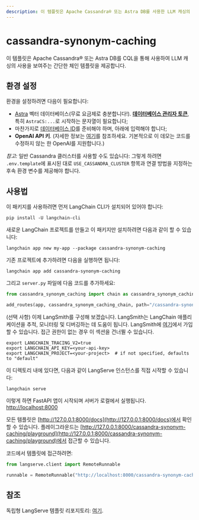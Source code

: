 ```yaml
---
description: 이 템플릿은 Apache Cassandra® 또는 Astra DB를 사용한 LLM 캐싱의 간단한 체인을 보여줍니다.
---
```


# cassandra-synonym-caching

이 템플릿은 Apache Cassandra® 또는 Astra DB를 CQL을 통해 사용하여 LLM 캐싱의 사용을 보여주는 간단한 체인 템플릿을 제공합니다.

## 환경 설정

환경을 설정하려면 다음이 필요합니다:

- [Astra](https://astra.datastax.com) 벡터 데이터베이스(무료 요금제로 충분합니다!). **[데이터베이스 관리자 토큰](https://awesome-astra.github.io/docs/pages/astra/create-token/#c-procedure)**, 특히 `AstraCS:...`로 시작하는 문자열이 필요합니다;
- 마찬가지로 [데이터베이스 ID](https://awesome-astra.github.io/docs/pages/astra/faq/#where-should-i-find-a-database-identifier)를 준비해야 하며, 아래에 입력해야 합니다;
- **OpenAI API 키**. (자세한 정보는 [여기](https://cassio.org/start_here/#llm-access)를 참조하세요. 기본적으로 이 데모는 코드를 수정하지 않는 한 OpenAI를 지원합니다.)

*참고:* 일반 Cassandra 클러스터를 사용할 수도 있습니다: 그렇게 하려면 `.env.template`에 표시된 대로 `USE_CASSANDRA_CLUSTER` 항목과 연결 방법을 지정하는 후속 환경 변수를 제공해야 합니다.

## 사용법

이 패키지를 사용하려면 먼저 LangChain CLI가 설치되어 있어야 합니다:

```shell
pip install -U langchain-cli
```


새로운 LangChain 프로젝트를 만들고 이 패키지만 설치하려면 다음과 같이 할 수 있습니다:

```shell
langchain app new my-app --package cassandra-synonym-caching
```


기존 프로젝트에 추가하려면 다음을 실행하면 됩니다:

```shell
langchain app add cassandra-synonym-caching
```


그리고 `server.py` 파일에 다음 코드를 추가하세요:
```python
from cassandra_synonym_caching import chain as cassandra_synonym_caching_chain

add_routes(app, cassandra_synonym_caching_chain, path="/cassandra-synonym-caching")
```


(선택 사항) 이제 LangSmith를 구성해 보겠습니다.
LangSmith는 LangChain 애플리케이션을 추적, 모니터링 및 디버깅하는 데 도움이 됩니다.
LangSmith에 [여기](https://smith.langchain.com/)에서 가입할 수 있습니다.
접근 권한이 없는 경우 이 섹션을 건너뛸 수 있습니다.

```shell
export LANGCHAIN_TRACING_V2=true
export LANGCHAIN_API_KEY=<your-api-key>
export LANGCHAIN_PROJECT=<your-project>  # if not specified, defaults to "default"
```


이 디렉토리 내에 있다면, 다음과 같이 LangServe 인스턴스를 직접 시작할 수 있습니다:

```shell
langchain serve
```


이렇게 하면 FastAPI 앱이 시작되며 서버가 로컬에서 실행됩니다.
[http://localhost:8000](http://localhost:8000)

모든 템플릿은 [http://127.0.0.1:8000/docs](http://127.0.0.1:8000/docs)에서 확인할 수 있습니다.
플레이그라운드는 [http://127.0.0.1:8000/cassandra-synonym-caching/playground](http://127.0.0.1:8000/cassandra-synonym-caching/playground)에서 접근할 수 있습니다.

코드에서 템플릿에 접근하려면:

```python
from langserve.client import RemoteRunnable

runnable = RemoteRunnable("http://localhost:8000/cassandra-synonym-caching")
```


## 참조

독립형 LangServe 템플릿 리포지토리: [여기](https://github.com/hemidactylus/langserve_cassandra_synonym_caching).